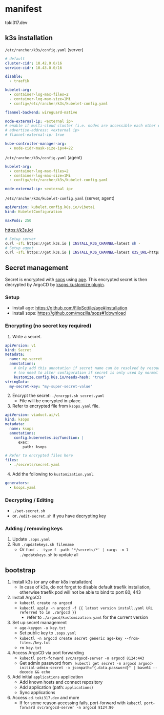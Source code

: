 # manifest

toki317.dev

## k3s installation

`/etc/rancher/k3s/config.yaml` (server)
```yaml
# default
cluster-cidr: 10.42.0.0/16
service-cidr: 10.43.0.0/16

disable:
  - traefik

kubelet-arg:
  - container-log-max-files=2
  - container-log-max-size=1Mi
  - config=/etc/rancher/k3s/kubelet-config.yaml

flannel-backend: wireguard-native

node-external-ip: <external ip>
# enable if multi-cloud cluster (i.e. nodes are accessible each other only from public ip)
# advertise-address: <external ip>
# flannel-external-ip: true

kube-controller-manager-arg:
  - node-cidr-mask-size-ipv4=22
```

`/etc/rancher/k3s/config.yaml` (agent)
```yaml
kubelet-arg:
  - container-log-max-files=2
  - container-log-max-size=1Mi
  - config=/etc/rancher/k3s/kubelet-config.yaml

node-external-ip: <external ip>
```

`/etc/rancher/k3s/kubelet-config.yaml` (server, agent)
```yaml
apiVersion: kubelet.config.k8s.io/v1beta1
kind: KubeletConfiguration

maxPods: 250
```

https://k3s.io/
```sh
# Setup server
curl -sfL https://get.k3s.io | INSTALL_K3S_CHANNEL=latest sh -
# Setup agent
curl -sfL https://get.k3s.io | INSTALL_K3S_CHANNEL=latest K3S_URL=https://myserver:6443 K3S_TOKEN=mynodetoken sh -
```

## Secret management

Secret is encrypted with [sops](https://github.com/mozilla/sops#encrypting-using-age) using [age](https://github.com/FiloSottile/age).
This encrypted secret is then decrypted by ArgoCD by [ksops kustomize plugin](https://github.com/viaduct-ai/kustomize-sops#argo-cd-integration-).

### Setup

- Install age: https://github.com/FiloSottile/age#installation
- Install sops: https://github.com/mozilla/sops#1download

### Encrypting (no secret key required)

1. Write a secret.

```yaml
apiVersion: v1
kind: Secret
metadata:
  name: my-secret
  annotations:
    # Only add this annotation if secret name can be resolved by resources using kustomize nameReference
    # (no need to alter configuration if secret is only used by normal Deployments etc.)
    kustomize.config.k8s.io/needs-hash: "true"
stringData:
  my-secret-key: "my-super-secret-value"
```

2. Encrypt the secret: `./encrypt.sh secret.yaml`
   - File will be encrypted in-place.
3. Refer to encrypted file from `ksops.yaml` file.

```yaml
apiVersion: viaduct.ai/v1
kind: ksops
metadata:
  name: ksops
  annotations:
    config.kubernetes.io/function: |
      exec:
        path: ksops

# Refer to encrypted files here
files:
  - ./secrets/secret.yaml
```

4. Add the following to `kustomization.yaml`.

```yaml
generators:
  - ksops.yaml
```

### Decrypting / Editing

- `./set-secret.sh`
- or`./edit-secret.sh` if you have decrypting key

### Adding / removing keys

1. Update `.sops.yaml`
2. Run `./updatekeys.sh filename`
   - Or `find . -type f -path '*/secrets/*' | xargs -n 1 ./updatekeys.sh` to update all

## bootstrap

1. Install k3s (or any other k8s installation)
   - In case of k3s, do not forget to disable default traefik installation, otherwise traefik pod will not be able to bind to port 80, 443
2. Install ArgoCD
   - `kubectl create ns argocd`
   - `kubectl apply -n argocd -f {{ latest version install.yaml URL referred to in ./argocd }}`
     - refer to `./argocd/kustomization.yaml` for the current version
3. Set up secret management
   - `age-keygen -o key.txt`
   - Set public key to `.sops.yaml`
   - `kubectl -n argocd create secret generic age-key --from-file=./key.txt`
   - `rm key.txt`
4. Access ArgoCD via port forwarding
   - `kubectl port-forward svc/argocd-server -n argocd 8124:443`
   - Get admin password from ` kubectl get secret -n argocd argocd-initial-admin-secret -o jsonpath="{.data.password}" | base64 --decode && echo`
5. Add initial `applications` application
   - Add known hosts and connect repository
   - Add application (path: `applications`)
   - Sync applications
6. Access `cd.toki317.dev` and more
   - If for some reason accessing fails, port-forward with `kubectl port-forward svc/argocd-server -n argocd 8124:80`
